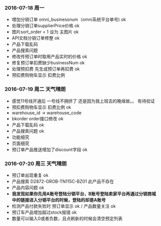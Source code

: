 ### 2016-07-18 周一
- 增加分销订单 omni_businessnum（omni系统平台单号) ok
- 处理分销订单supplierPrice价格  ok
- 图片sort_order = 1 设为 主图片   ok
- API文档分销订单修整 ok
- 产品下载乱码 
- 产品搜索问题 
- 修改传预订单时取用产品实时的价格 ok
- 修复预订单扣费缺少businessNum  ok
- 处理预扣费 先生成预订单再扣费   ok
- 预扣费购物车显示 扣费比例

### 2016-07-19 周二 天气晴朗
- 感觉11号线开通后 一号线不拥挤了 还是因为我上班去的晚缘故。。 有待验证
- 预扣费购物车显示 扣费比例 ok
- warehouse_id -> warehouse_code 
- bkorder order接口修改 ok
- 产品下载乱码 ok
- 产品搜索问题 ok
- 功能细究
- 页面细究
- 预订单产品推送增加了discount字段 ok


### 2016-07-20 周三 天气晴朗
- 预订单出现重复 ok
- 产品搜索 D2872-GROB-TN115C-BZ01 此产品不存在
- 产品内容问题 ok
- **我发现如果你先用A账号登陆分销平台，B账号登陆卖家平台再通过分销商城中的链接进入分销平台的时候，登陆的却是A账号**
- 检测产品付款失败时 预订单显示 ok / 产品数量关注 ok
- 预订车产品增加超过stock报错 ok
- 数量可以输入0或者负数，且点刷新的时候会清空预定列表 
